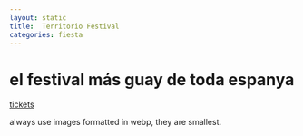 ```yaml
---
layout: static
title:  Territorio Festival
categories: fiesta
---
```

# el festival más guay de toda espanya

[tickets](https://ra.co)

always use images formatted in webp, they are smallest.
